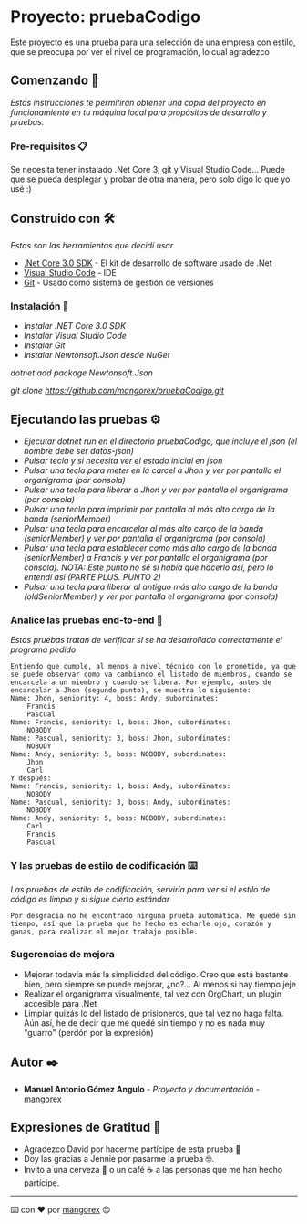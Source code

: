 # Proyecto: pruebaCodigo

Este proyecto es una prueba para una selección de una empresa con estilo, que se preocupa por ver el nivel de programación, lo cual agradezco

## Comenzando 🚀

_Estas instrucciones te permitirán obtener una copia del proyecto en funcionamiento en tu máquina local para propósitos de desarrollo y pruebas._

### Pre-requisitos 📋

Se necesita tener instalado .Net Core 3, git y Visual Studio Code... Puede que se pueda desplegar y probar de otra manera, pero solo digo lo que yo usé :)

## Construido con 🛠️

_Estas son las herramientas que decidí usar_

* [.Net Core 3.0 SDK](https://dotnet.microsoft.com/download/dotnet-core/sdk-for-vs-code?utm_source=vs-code&amp;utm_medium=referral&amp;utm_campaign=sdk-install) - El kit de desarrollo de software usado de .Net
* [Visual Studio Code](https://code.visualstudio.com/) - IDE
* [Git](https://git-scm.com/book/es/v2/Fundamentos-de-Git-Obteniendo-un-repositorio-Git) - Usado como sistema de gestión de versiones

### Instalación 🔧

* _Instalar .NET Core 3.0 SDK_
* _Instalar Visual Studio Code_
* _Instalar Git_
* _Instalar Newtonsoft.Json desde NuGet_

_dotnet add package Newtonsoft.Json_

_git clone https://github.com/mangorex/pruebaCodigo.git_

## Ejecutando las pruebas ⚙️

* _Ejecutar dotnet run en el directorio pruebaCodigo, que incluye el json (el nombre debe ser datos-json)_
* _Pulsar tecla y si necesita ver el estado inicial en json_
* _Pulsar una tecla para meter en la carcel a Jhon y ver por pantalla el organigrama (por consola)_
* _Pulsar una tecla para liberar a Jhon y ver por pantalla el organigrama (por consola)_
* _Pulsar una tecla para imprimir por pantalla al más alto cargo de la banda (seniorMember)_
* _Pulsar una tecla para encarcelar al más alto cargo de la banda (seniorMember) y ver por pantalla el organigrama (por consola)_
* _Pulsar una tecla para establecer como más alto cargo de la banda (seniorMember) a Francis y ver por pantalla el organigrama (por consola). NOTA: Este punto no sé si había que hacerlo así, pero lo entendí así (PARTE PLUS. PUNTO 2)_
* _Pulsar una tecla para liberar al antiguo más alto cargo de la banda (oldSeniorMember) y ver por pantalla el organigrama (por consola)_

### Analice las pruebas end-to-end 🔩

_Estas pruebas tratan de verificar si se ha desarrollado correctamente el programa pedido_

```
Entiendo que cumple, al menos a nivel técnico con lo prometido, ya que se puede observar como va cambiando el listado de miembros, cuando se encarcela a un miembro y cuando se libera. Por ejemplo, antes de encarcelar a Jhon (segundo punto), se muestra lo siguiente:
Name: Jhon, seniority: 4, boss: Andy, subordinates:     
    Francis
    Pascual
Name: Francis, seniority: 1, boss: Jhon, subordinates:  
    NOBODY
Name: Pascual, seniority: 3, boss: Jhon, subordinates:  
    NOBODY
Name: Andy, seniority: 5, boss: NOBODY, subordinates:   
    Jhon
    Carl
Y después:
Name: Francis, seniority: 1, boss: Andy, subordinates:
    NOBODY
Name: Pascual, seniority: 3, boss: Andy, subordinates:
    NOBODY
Name: Andy, seniority: 5, boss: NOBODY, subordinates:
    Carl
    Francis
    Pascual
```

### Y las pruebas de estilo de codificación ⌨️

_Las pruebas de estilo de codificación, serviría para ver si el estilo de código es limpio y si sigue cierto estándar_

```
Por desgracia no he encontrado ninguna prueba automática. Me quedé sin tiempo, así que la prueba que he hecho es echarle ojo, corazón y ganas, para realizar el mejor trabajo posible.
```

### Sugerencias de mejora
* Mejorar todavía más la simplicidad del código. Creo que está bastante bien, pero siempre se puede mejorar, ¿no?... Al menos si hay tiempo jeje
* Realizar el organigrama visualmente, tal vez con OrgChart, un plugin accesible para .Net
* Limpiar quizás lo del listado de prisioneros, que tal vez no haga falta. Aún así, he de decir que me quedé sin tiempo y no es nada muy "guarro" (perdón por la expresión)


## Autor ✒️

* **Manuel Antonio Gómez Angulo** - *Proyecto y documentación* - [mangorex](https://github.com/mangorex/pruebaCodigo)

## Expresiones de Gratitud 🎁

* Agradezco David por hacerme partícipe de esta prueba 📢
* Doy las gracias a Jennie por pasarme la prueba 🤓.
* Invito a una cerveza 🍺 o un café ☕ a las personas que me han hecho partícipe. 

---
⌨️ con ❤️ por [mangorex](https://github.com/mangorex) 😊
